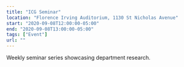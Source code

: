 ```yaml
---
title: "ICG Seminar"
location: "Florence Irving Auditorium, 1130 St Nicholas Avenue"
start: "2020-09-08T12:00:00-05:00"
end: "2020-09-08T13:00:00-05:00"
tags: ["Event"]
url: ""
---
```


Weekly seminar series showcasing department research.

<!-- endexcerpt -->
